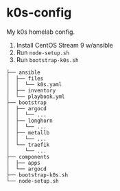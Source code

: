 # k0s-config

My k0s homelab config.

1. Install CentOS Stream 9 w/ansible
2. Run `node-setup.sh`
3. Run `bootstrap-k0s.sh`


```
├── ansible
│  ├── files
│  │  └── k0s.yaml
│  ├── inventory
│  └── playbook.yml
├── bootstrap
│  ├── argocd
│  │  └── ...
│  ├── longhorn
│  │  └── ...
│  ├── metallb
│  │  └── ...
│  └── traefik
│     └── ...
├── components
│  ├── apps
│  └── argocd
├── bootstrap-k0s.sh
└── node-setup.sh
```
